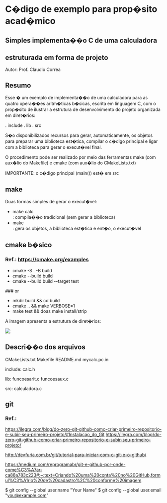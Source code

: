 # C�digo de exemplo para prop�sito acad�mico
## Simples implementa��o C de uma calculadora
## estruturada em forma de projeto

Autor: Prof. Claudio Correa



## Resumo

Esse � um exemplo de implementa��o de uma calculadora
para as quatro opera��es aritm�ticas b�sicas, escrita 
em linguagem C, com o prop�sito de ilustrar a estrutura 
de desenvolvimento do projeto organizada em diret�rios:

. include
. lib
. src

S�o disponibilizados recursos para gerar, automaticamente, 
os objetos para preparar uma biblioteca est�tica, compilar 
o c�digo principal e ligar com a biblioteca para gerar o
execut�vel final.

O procedimento pode ser realizado por meio das ferramentas
make (com aux�lio do Makefile) e cmake (com aux�lio do 
CMakeLists.txt)

IMPORTANTE: o c�digo principal (<it>main()</it>) est� em src

## make

Duas formas simples de gerar o execut�vel:

<ul>
  <li>make calc</li>: compila��o tradicional (sem gerar a biblioteca)</li>
  <li>make</li>: gera os objetos, a biblioteca est�tica e ent�o, o execut�vel</li>
</ul>

## cmake b�sico
### Ref.: <a href="https://cmake.org/examples">https://cmake.org/examples</a>
<ul>
  <li>	cmake -S . -B build</li>
  <li>	cmake --build build</li>
  <li>	cmake --build build --target test</li>
</ul>
### or
<ul>
  <li>	mkdir build && cd build</li>
  <li>	cmake .. && make VERBOSE=1</li>
  <li>	make test && doas make install/strip</li>
</ul>

A imagem apresenta a estrutura de diret�rios:
 
 <img src="images/calcdirs.png">
 
## Descri��o dos arquivos

CMakeLists.txt
Makefile
README.md
mycalc.pc.in

include:
calc.h

lib:
funcoesarit.c
funcoesaux.c

src:
calculadora.c

## git
### Ref.:

https://ilegra.com/blog/do-zero-git-github-como-criar-primeiro-repositorio-e-subir-seu-primeiro-projeto/#Instalacao_do_Git
https://ilegra.com/blog/do-zero-git-github-como-criar-primeiro-repositorio-e-subir-seu-primeiro-projeto/

http://devfuria.com.br/git/tutorial-para-iniciar-com-o-git-e-o-github/

https://medium.com/reprogramabr/git-e-github-por-onde-come%C3%A7ar-ca88a783c223#:~:text=Criando%20uma%20conta%20no%20GitHub,formul%C3%A1rio%20de%20cadastro%2C%20conforme%20imagem.

$ git config --global user.name "Your Name"
$ git config --global user.email "you@example.com"
